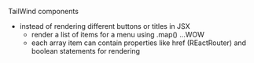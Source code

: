 TailWind components
- instead of rendering different buttons or titles in JSX
    + render a list of items for a menu using .map() ...WOW
    + each array item can contain properties like href (REactRouter) and boolean statements for rendering
